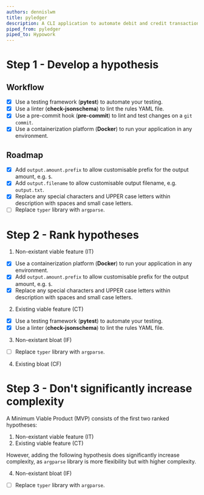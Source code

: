```yaml
---
authors: dennislwm
title: pyledger
description: A CLI application to automate debit and credit transactions for Ledger, a double-entry accounting system.
piped_from: pyledger
piped_to: Hypowork
---
```


# Step 1 - Develop a hypothesis

## Workflow

* [X] Use a testing framework (**pytest**) to automate your testing.
* [X] Use a linter (**check-jsonschema**) to lint the rules YAML file.
* [X] Use a pre-commit hook (**pre-commit**) to lint and test changes on a `git commit`.
* [X] Use a containerization platform (**Docker**) to run your application in any environment.

## Roadmap

* [X] Add `output.amount.prefix` to allow customisable prefix for the output amount, e.g. `$`.
* [X] Add `output.filename` to allow customisable output filename, e.g. `output.txt`.
* [X] Replace any special characters and UPPER case letters within description with spaces and small case letters.
* [ ] Replace `typer` library with `argparse`.

# Step 2 - Rank hypotheses

1. Non-existant viable feature (IT)
  * [X] Use a containerization platform (**Docker**) to run your application in any environment.
  * [X] Add `output.amount.prefix` to allow customisable prefix for the output amount, e.g. `$`.
  * [X] Replace any special characters and UPPER case letters within description with spaces and small case letters.

2. Existing viable feature (CT)
  * [X] Use a testing framework (**pytest**) to automate your testing.
  * [X] Use a linter (**check-jsonschema**) to lint the rules YAML file.

3. Non-existant bloat (IF)
  * [ ] Replace `typer` library with `argparse`.

4. Existing bloat (CF)

# Step 3 - Don't significantly increase complexity

A Minimum Viable Product (MVP) consists of the first two ranked hypotheses:

1. Non-existant viable feature (IT)
2. Existing viable feature (CT)

However, adding the following hypothesis does significantly increase complexity, as `argparse` library is more flexibility but with higher complexity.

4. Non-existant bloat (IF)
  * [ ] Replace `typer` library with `argparse`.

